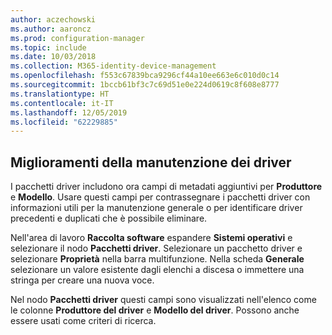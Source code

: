 ```yaml
---
author: aczechowski
ms.author: aaroncz
ms.prod: configuration-manager
ms.topic: include
ms.date: 10/03/2018
ms.collection: M365-identity-device-management
ms.openlocfilehash: f553c67839bca9296cf44a10ee663e6c010d0c14
ms.sourcegitcommit: 1bccb61bf3c7c69d51e0e224d0619c8f608e8777
ms.translationtype: HT
ms.contentlocale: it-IT
ms.lasthandoff: 12/05/2019
ms.locfileid: "62229885"
---
```

## <a name="bkmk_drivers"></a> Miglioramenti della manutenzione dei driver
<!--1358270-->

I pacchetti driver includono ora campi di metadati aggiuntivi per **Produttore** e **Modello**. Usare questi campi per contrassegnare i pacchetti driver con informazioni utili per la manutenzione generale o per identificare driver precedenti e duplicati che è possibile eliminare.

Nell'area di lavoro **Raccolta software** espandere **Sistemi operativi** e selezionare il nodo **Pacchetti driver**. Selezionare un pacchetto driver e selezionare **Proprietà** nella barra multifunzione. Nella scheda **Generale** selezionare un valore esistente dagli elenchi a discesa o immettere una stringa per creare una nuova voce. 

Nel nodo **Pacchetti driver** questi campi sono visualizzati nell'elenco come le colonne **Produttore del driver** e **Modello del driver**. Possono anche essere usati come criteri di ricerca. 


